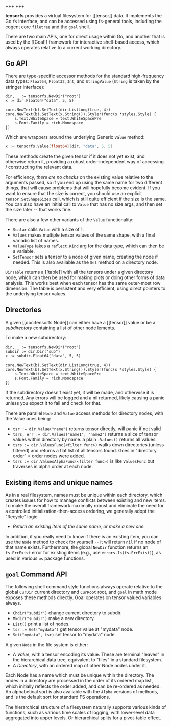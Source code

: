 +++
+++

**tensorfs** provides a virtual filesystem for [[tensor]] data. It implements the Go `fs` interface, and can be accessed using fs-general tools, including the cogent core `filetree` and the `goal` shell.

There are two main APIs, one for direct usage within Go, and another that is used by the [[Goal]] framework for interactive shell-based access, which always operates relative to a current working directory.

## Go API

There are type-specific accessor methods for the standard high-frequency data types: `Float64`, `Float32`, `Int`, and `StringValue` (`String` is taken by the stringer interface):

```Goal
dir, _ := tensorfs.NewDir("root")
x := dir.Float64("data", 5, 5)

core.NewText(b).SetText(dir.ListLong(true, 4))
core.NewText(b).SetText(x.String()).Styler(func(s *styles.Style) {
    s.Text.WhiteSpace = text.WhiteSpacePre
    s.Font.Family = rich.Monospace
})
```

Which are wrappers around the underlying Generic `Value` method:

```go
x := tensorfs.Value[float64](dir, "data", 5, 5)
```

These methods create the given tensor if it does not yet exist, and otherwise return it, providing a robust order-independent way of accessing / constructing the relevant data.

For efficiency, _there are no checks_ on the existing value relative to the arguments passed, so if you end up using the same name for two different things, that will cause problems that will hopefully become evident. If you want to ensure that the size is correct, you should use an explicit `tensor.SetShapeSizes` call, which is still quite efficient if the size is the same. You can also have an initial call to `Value` that has no size args, and then set the size later -- that works fine.

There are also a few other variants of the `Value` functionality:
* `Scalar` calls `Value` with a size of 1.
* `Values` makes multiple tensor values of the same shape, with a final variadic list of names.
* `ValueType` takes a `reflect.Kind` arg for the data type, which can then be a variable.
* `SetTensor` sets a tensor to a node of given name, creating the node if needed. This is also available as the `Set` method on a directory node.

`DirTable` returns a [[table]] with all the tensors under a given directory node, which can then be used for making plots or doing other forms of data analysis. This works best when each tensor has the same outer-most row dimension. The table is persistent and very efficient, using direct pointers to the underlying tensor values.

## Directories

A given [[doc:tensorfs.Node]] can either have a [[tensor]] value or be a _subdirectory_ containing a list of other node lements.

To make a new subdirectory:

```Goal
dir, _ := tensorfs.NewDir("root")
subdir := dir.Dir("sub")
x := subdir.Float64("data", 5, 5)

core.NewText(b).SetText(dir.ListLong(true, 4))
core.NewText(b).SetText(x.String()).Styler(func(s *styles.Style) {
    s.Text.WhiteSpace = text.WhiteSpacePre
    s.Font.Family = rich.Monospace
})
```

If the subdirectory doesn't exist yet, it will be made, and otherwise it is returned. Any errors will be logged and a nil returned, likely causing a panic unless you expect it to fail and check for that.

There are parallel `Node` and `Value` access methods for directory nodes, with the Value ones being:

* `tsr := dir.Value("name")` returns tensor directly, will panic if not valid
* `tsrs, err := dir.Values("name1", "name2")` returns a slice of tensor values within directory by name. a plain `.Values()` returns all values.
* `tsrs := dir.ValuesFunc(<filter func>)` walks down directories (unless filtered) and returns a flat list of all tensors found. Goes in "directory order" = order nodes were added.
* `tsrs := dir.ValuesAlphaFunc(<filter func>)` is like `ValuesFunc` but traverses in alpha order at each node.

## Existing items and unique names

As in a real filesystem, names must be unique within each directory, which creates issues for how to manage conflicts between existing and new items. To make the overall framework maximally robust and eliminate the need for a controlled initialization-then-access ordering, we generally adopt the "Recycle" logic:

* _Return an existing item of the same name, or make a new one._

In addition, if you really need to know if there is an existing item, you can use the `Node` method to check for yourself -- it will return `nil` if no node of that name exists. Furthermore, the global `NewDir` function returns an `fs.ErrExist` error for existing items (e.g., use `errors.Is(fs.ErrExist)`), as used in various `os` package functions.

## `goal` Command API

The following shell command style functions always operate relative to the global `CurDir` current directory and `CurRoot` root, and `goal` in math mode exposes these methods directly. Goal operates on tensor valued variables always.

* `Chdir("subdir")` change current directory to subdir.
* `Mkdir("subdir")` make a new directory.
* `List()` print a list of nodes.
* `tsr := Get("mydata")` get tensor value at "mydata" node.
* `Set("mydata", tsr)` set tensor to "mydata" node.

A given `Node` in the file system is either:
* A _Value_, with a tensor encoding its value. These are terminal "leaves" in the hierarchical data tree, equivalent to "files" in a standard filesystem.
* A _Directory_, with an ordered map of other Node nodes under it.

Each Node has a name which must be unique within the directory. The nodes in a directory are processed in the order of its ordered map list, which initially reflects the order added, and can be re-ordered as needed. An alphabetical sort is also available with the `Alpha` versions of methods, and is the default sort for standard FS operations.

The hierarchical structure of a filesystem naturally supports various kinds of functions, such as various time scales of logging, with lower-level data aggregated into upper levels.  Or hierarchical splits for a pivot-table effect.


